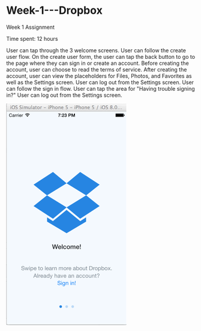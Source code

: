 Week-1---Dropbox
================

Week 1 Assignment

Time spent: 12 hours

User can tap through the 3 welcome screens.
User can follow the create user flow.
On the create user form, the user can tap the back button to go to the page where they can sign in or create an account.
Before creating the account, user can choose to read the terms of service.
After creating the account, user can view the placeholders for Files, Photos, and Favorites as well as the Settings screen.
User can log out from the Settings screen.
User can follow the sign in flow.
User can tap the area for "Having trouble signing in?"
User can log out from the Settings screen.

![](https://github.com/jennapascual/Week-1---Dropbox/blob/master/dropbox.gif)


